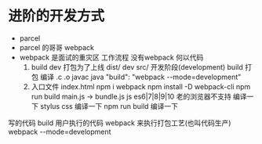 # 进阶的开发方式
- parcel
- parcel 的哥哥 webpack
- webpack 是面试的重灾区
    工作流程 没有webpack 何以代码
    1. build dev 打包为了上线  dist/  dev  src/ 开发阶段(development)
        build  打包 编译 .c .o javac java
    "build": "webpack --mode=development"
    2. 入口文件 index.html 
    npm i webpack
    npm install -D webpack-cli
    npm run build
main.js -> bundle.js
js es6|7|8|9|10   老的浏览器不支持 编译一下
stylus css 编译一下  npm run build 编译一下

写的代码 build 用户执行的代码
webpack 来执行打包工艺(也叫代码生产)
webpack --mode=development